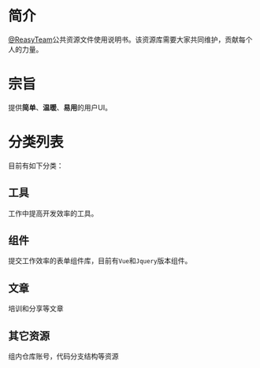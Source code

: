 # 简介

[@ReasyTeam](https://github.com/reasyTeam)公共资源文件使用说明书。该资源库需要大家共同维护，贡献每个人的力量。



# 宗旨

提供**简单**、**温暖**、**易用**的用户UI。



# 分类列表

目前有如下分类：

## 工具

工作中提高开发效率的工具。

## 组件

提交工作效率的表单组件库，目前有`Vue`和`Jquery`版本组件。

## 文章

培训和分享等文章

## 其它资源

组内仓库账号，代码分支结构等资源